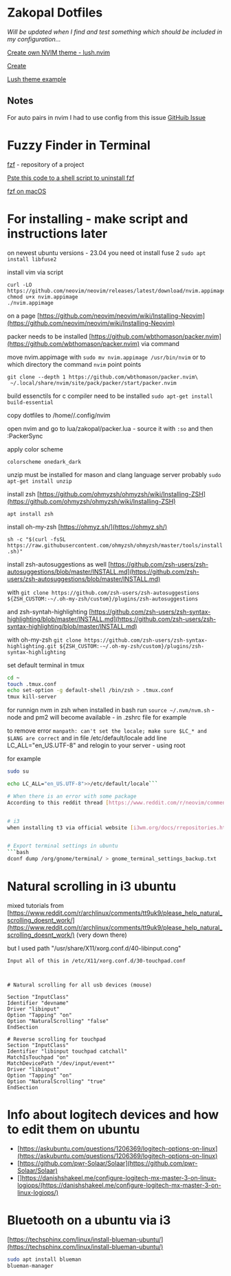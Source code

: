 # Zakopal Dotfiles
_Will be updated when I find and test something which should be included in my configuration..._

[Create own NVIM theme - lush.nvim](https://github.com/rktjmp/lush.nvim)

[Create](https://github.com/rktjmp/lush.nvim/blob/main/CREATE.md)

[Lush theme example](https://github.com/metalelf0/jellybeans-nvim/blob/main/lua/lush_theme/jellybeans-nvim.lua)


## Notes
For auto pairs in nvim I had to use config from this issue [GitHuib Issue](https://github.com/windwp/nvim-ts-autotag/issues/33)


# Fuzzy Finder in Terminal


[fzf](https://github.com/junegunn/fzf) - repository of a project

[Pste this code to a shell script to uninstall fzf](https://github.com/junegunn/fzf/blob/master/uninstall)

[fzf on macOS](https://sourabhbajaj.com/mac-setup/iTerm/fzf.html)

# For installing - make script and instructions later
on newest ubuntu versions - 23.04 you need ot install fuse 2
`sudo apt install libfuse2`

install vim via script

```
curl -LO https://github.com/neovim/neovim/releases/latest/download/nvim.appimage
chmod u+x nvim.appimage
./nvim.appimage
```

on a page [https://github.com/neovim/neovim/wiki/Installing-Neovim](https://github.com/neovim/neovim/wiki/Installing-Neovim)

packer needs to be installed
[https://github.com/wbthomason/packer.nvim](https://github.com/wbthomason/packer.nvim) via command


move nvim.appimage with `sudo mv nvim.appimage /usr/bin/nvim` or to which directory the command `nvim` point points

```
git clone --depth 1 https://github.com/wbthomason/packer.nvim\
 ~/.local/share/nvim/site/pack/packer/start/packer.nvim
```

build essenctils for c compiler need to be installed
`sudo apt-get install build-essential`

copy dotfiles to /home/<username>/.config/nvim

open nvim and go to lua/zakopal/packer.lua - source it with `:so` and then :PackerSync

apply color scheme

`colorscheme onedark_dark`

unzip must be installed for mason and clang language server probably
`sudo apt-get install unzip`


install zsh [https://github.com/ohmyzsh/ohmyzsh/wiki/Installing-ZSH](https://github.com/ohmyzsh/ohmyzsh/wiki/Installing-ZSH)

`apt install zsh`

install oh-my-zsh [https://ohmyz.sh/](https://ohmyz.sh/)

`sh -c "$(curl -fsSL https://raw.githubusercontent.com/ohmyzsh/ohmyzsh/master/tools/install.sh)"`

install zsh-autosuggestions as well [https://github.com/zsh-users/zsh-autosuggestions/blob/master/INSTALL.md](https://github.com/zsh-users/zsh-autosuggestions/blob/master/INSTALL.md)

with `git clone https://github.com/zsh-users/zsh-autosuggestions ${ZSH_CUSTOM:-~/.oh-my-zsh/custom}/plugins/zsh-autosuggestions`

and zsh-syntah-highlighting [https://github.com/zsh-users/zsh-syntax-highlighting/blob/master/INSTALL.md](https://github.com/zsh-users/zsh-syntax-highlighting/blob/master/INSTALL.md)

with oh-my-zsh `git clone https://github.com/zsh-users/zsh-syntax-highlighting.git ${ZSH_CUSTOM:-~/.oh-my-zsh/custom}/plugins/zsh-syntax-highlighting`


set default terminal in tmux

```bash
cd ~
touch .tmux.conf
echo set-option -g default-shell /bin/zsh > .tmux.conf
tmux kill-server

```

for runnign nvm in zsh when installed in bash run `source ~/.nvm/nvm.sh` - node and pm2 will become available - in .zshrc file for example

to remove error `manpath: can't set the locale; make sure $LC_* and $LANG are correct`
and in file /etc/default/locale add line LC_ALL="en_US.UTF-8" and relogin to your server - using root

for example 

```bash
sudo su

echo LC_ALL="en_US.UTF-8">>/etc/default/locale```

# When there is an error with some package
According to this reddit thread [https://www.reddit.com/r/neovim/comments/skg2xz/treesitter_error_while_navigating_configlua/](https://www.reddit.com/r/neovim/comments/skg2xz/treesitter_error_while_navigating_configlua/) use command `rm -rf ~/.local/share/nvim/` and install Packer again and the so and the `:PackerSync`


# i3
when installing t3 via official website [i3wm.org/docs/rrepositories.html](i3wm.org/docs/rrepositories.html) you need to update the command with `echo deb` to `echo deb [arch=arm64]` or there will be an error to `sudo apt update`


# Export terminal settings in ubuntu
```bash
dconf dump /org/gnome/terminal/ > gnome_terminal_settings_backup.txt
```


# Natural scrolling in i3 ubuntu

mixed tutorials from [https://www.reddit.com/r/archlinux/comments/tt9uk9/please_help_natural_scrolling_doesnt_work/](https://www.reddit.com/r/archlinux/comments/tt9uk9/please_help_natural_scrolling_doesnt_work/)
(very down there)

but I used path "/usr/share/X11/xorg.conf.d/40-libinput.cong"

```
Input all of this in /etc/X11/xorg.conf.d/30-touchpad.conf



# Natural scrolling for all usb devices (mouse)

Section "InputClass"
Identifier "devname"
Driver "libinput"
Option "Tapping" "on"
Option "NaturalScrolling" "false"
EndSection

# Reverse scrolling for touchpad
Section "InputClass"
Identifier "libinput touchpad catchall"
MatchIsTouchpad "on"
MatchDevicePath "/dev/input/event*"
Driver "libinput"
Option "Tapping" "on"
Option "NaturalScrolling" "true"
EndSection
```

# Info about logitech devices and how to edit them on ubuntu
- [https://askubuntu.com/questions/1206369/logitech-options-on-linux](https://askubuntu.com/questions/1206369/logitech-options-on-linux)
- [https://github.com/pwr-Solaar/Solaar](https://github.com/pwr-Solaar/Solaar)
- []https://danishshakeel.me/configure-logitech-mx-master-3-on-linux-logiops/(https://danishshakeel.me/configure-logitech-mx-master-3-on-linux-logiops/)


# Bluetooth on a ubuntu via i3

[https://techsphinx.com/linux/install-blueman-ubuntu/](https://techsphinx.com/linux/install-blueman-ubuntu/)

```bash
sudo apt install blueman
blueman-manager
```

